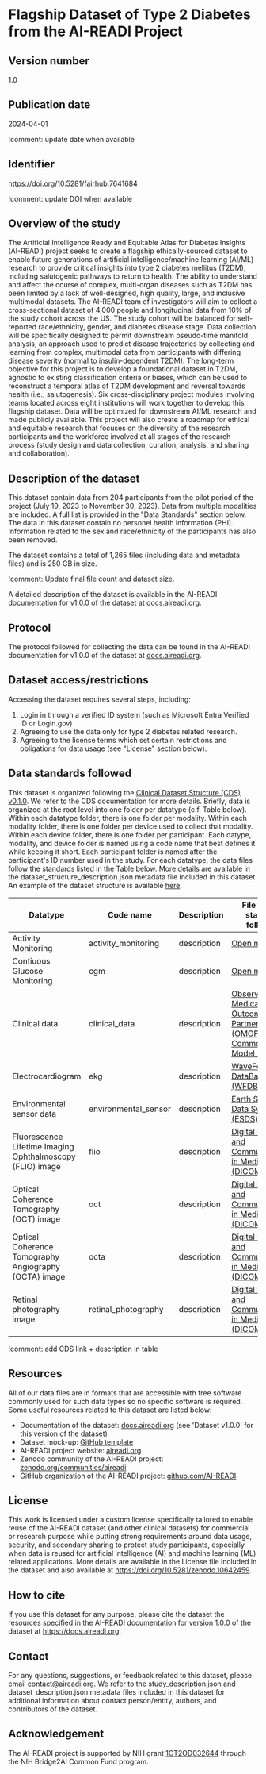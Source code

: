 
# Flagship Dataset of Type 2 Diabetes from the AI-READI Project

## Version number
1.0

## Publication date
2024-04-01

!comment: update date when available

## Identifier
https://doi.org/10.5281/fairhub.7641684

!comment: update DOI when available

## Overview of the study
The Artificial Intelligence Ready and Equitable Atlas for Diabetes Insights (AI-READI) project seeks to create a flagship ethically-sourced dataset to enable future generations of artificial intelligence/machine learning (AI/ML) research to provide critical insights into type 2 diabetes mellitus (T2DM), including salutogenic pathways to return to health. The ability to understand and affect the course of complex, multi-organ diseases such as T2DM has been limited by a lack of well-designed, high quality, large, and inclusive multimodal datasets. The AI-READI team of investigators will aim to collect a cross-sectional dataset of 4,000 people and longitudinal data from 10% of the study cohort across the US. The study cohort will be balanced for self-reported race/ethnicity, gender, and diabetes disease stage. Data collection will be specifically designed to permit downstream pseudo-time manifold analysis, an approach used to predict disease trajectories by collecting and learning from complex, multimodal data from participants with differing disease severity (normal to insulin-dependent T2DM). The long-term objective for this project is to develop a foundational dataset in T2DM, agnostic to existing classification criteria or biases, which can be used to reconstruct a temporal atlas of T2DM development and reversal towards health (i.e., salutogenesis). Six cross-disciplinary project modules involving teams located across eight institutions will work together to develop this flagship dataset. Data will be optimized for downstream AI/ML research and made publicly available. This project will also create a roadmap for ethical and equitable research that focuses on the diversity of the research participants and the workforce involved at all stages of the research process (study design and data collection, curation, analysis, and sharing and collaboration).

## Description of the dataset
This dataset contain data from 204 participants from the pilot period of the project (July 19, 2023 to November 30, 2023). Data from multiple modalities are included. A full list is provided in the "Data Standards" section below. The data in this dataset contain no personel health information (PHI). Information related to the sex and race/ethnicity of the participants has also been removed.

The dataset contains a total of 1,265 files (including data and metadata files) and is 250 GB in size.

!comment: Update final file count and dataset size.

A detailed description of the dataset is available in the AI-READI documentation for v1.0.0 of the dataset at [docs.aireadi.org](https://docs.aireadi.org/).

## Protocol
The protocol followed for collecting the data can be found in the AI-READI documentation for v1.0.0 of the dataset at [docs.aireadi.org](https://docs.aireadi.org/).

## Dataset access/restrictions
Accessing the dataset requires several steps, including:
1. Login in through a verified ID system (such as Microsoft Entra Verified ID or Login.gov)
2. Agreeing to use the data only for type 2 diabetes related research.
3. Agreeing to the license terms which set certain restrictions and obligations for data usage (see "License" section below). 

## Data standards followed
This dataset is organized following the [Clinical Dataset Structure (CDS) v0.1.0](https://github.com/AI-READI/high-level-dataset-structure). We refer to the CDS documentation for more details. Briefly, data is organized at the root level into one folder per datatype (c.f. Table below). Within each datatype folder, there is one folder per modality. Within each modality folder, there is one folder per device used to collect that modality. Within each device folder, there is one folder per participant. Each datype, modality, and device folder is named using a code name that best defines it while keeping it short. Each participant folder is named after the participant's ID number used in the study. For each datatype, the data files follow the standards listed in the Table below. More details are available in the dataset_structure_description.json metadata file included in this dataset. An example of the dataset structure is available [here](https://github.com/AI-READI/ai-readi-dataset-mock-up).

| Datatype      | Code name | Description | File format standard followed |
| ----------- | ----------- | ----------- | ----------- 
| Activity Monitoring      | activity_monitoring  | description | [Open mHealth](https://www.openmhealth.org/documentation/#/schema-docs/schema-library)
| Contiuous Glucose Monitoring   | cgm      | description | [Open mHealth](https://www.openmhealth.org/documentation/#/schema-docs/schema-library)
| Clinical data     | clinical_data  | description | [Observational Medical Outcomes Partnership (OMOP) Common Data Model (CDM)](https://ohdsi.github.io/TheBookOfOhdsi)
| Electrocardiogram    | ekg  | description | [WaveForm DataBase (WFDB)](https://wfdb.readthedocs.io/en/latest/wfdb.html)
| Environmental sensor data    | environmental_sensor  | description | [Earth Science Data Systems (ESDS) format](https://www.earthdata.nasa.gov/esdis/esco/standards-and-practices/ascii-file-format-guidelines-for-earth-science-data)
| Fluorescence Lifetime Imaging Ophthalmoscopy (FLIO) image   | flio | description | [Digital Imaging and Communications in Medicine (DICOM)](http://medical.nema.org/)
| Optical Coherence Tomography (OCT) image  | oct  | description | [Digital Imaging and Communications in Medicine (DICOM)](http://medical.nema.org/)
| Optical Coherence Tomography Angiography (OCTA) image  | octa  | description | [Digital Imaging and Communications in Medicine (DICOM)](http://medical.nema.org/)
| Retinal photography image    | retinal_photography  | description | [Digital Imaging and Communications in Medicine (DICOM)](http://medical.nema.org/)


!comment: add CDS link + description in table

## Resources
All of our data files are in formats that are accessible with free software commonly used for such data types so no specific software is required. Some useful resources related to this dataset are listed below:
- Documentation of the dataset: [docs.aireadi.org](https://docs.aireadi.org/) (see 'Dataset v1.0.0' for this version of the dataset)
- Dataset mock-up: [GitHub template](https://github.com/AI-READI/ai-readi-dataset-mock-up)
- AI-READI project website: [aireadi.org](https://aireadi.org/)
- Zenodo community of the AI-READI project: [zenodo.org/communities/aireadi](https://zenodo.org/communities/aireadi)
- GitHub organization of the AI-READI project: [github.com/AI-READI](https://github.com/AI-READI)

## License
This work is licensed under a custom license specifically tailored to enable reuse of the AI-READI dataset (and other clinical datasets) for commercial or research purpose while putting strong requirements around data usage, security, and secondary sharing to protect study participants, especially when data is reused for artificial intelligence (AI) and machine learning (ML) related applications. More details are available in the License file included in the dataset and also available at https://doi.org/10.5281/zenodo.10642459. 

## How to cite
 If you use this dataset for any purpose, please cite the dataset the resources specified in the AI-READI documentation for version 1.0.0 of the dataset at https://docs.aireadi.org.

## Contact
For any questions, suggestions, or feedback related to this dataset, please email contact@aireadi.org. We refer to the study_description.json and dataset_description.json metadata files included in this dataset for additional information about contact person/entity, authors, and contributors of the dataset.

## Acknowledgement
The AI-READI project is supported by NIH grant [1OT2OD032644](https://reporter.nih.gov/search/1ADgncihCk6fdMRJdCnBjg/project-details/10471118) through the NIH Bridge2AI Common Fund program.
